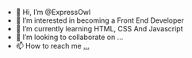 - 👋 Hi, I’m @ExpressOwl
- 👀 I’m interested in becoming a Front End Developer
- 🌱 I’m currently learning HTML, CSS And Javascript
- 💞️ I’m looking to collaborate on ...
- 📫 How to reach me [...](https://www.linkedin.com/in/seansew/)

<!---
ExpressOwl/ExpressOwl is a ✨ special ✨ repository because its `README.md` (this file) appears on your GitHub profile.
You can click the Preview link to take a look at your changes.
--->
